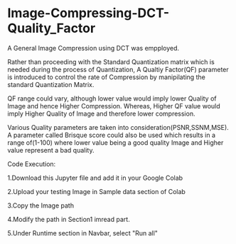 # Image-Compressing-DCT-Quality_Factor
A General Image Compression using DCT was empployed. 

Rather than proceeding with the Standard Quantization matrix which is needed during the process of Quantization, A Qualtiy Factor(QF) parameter is introduced to control the rate of Compression by manipilating the standard Quantization Matrix.

QF range could vary, although lower value would imply lower Quality of Image and hence Higher Compression.
Whereas, Higher QF value would imply Higher Quality of Image and therefore lower compression.


Various Quality parameters are taken into consideration(PSNR,SSNM,MSE). A parameter called Brisque score could also be used which results in a range of(1-100) where lower value being a good quality Image and Higher value represent a bad quality.  


Code Execution:

1.Download this Jupyter file and add it in your Google Colab

2.Upload your testing Image in Sample data section of Colab

3.Copy the Image path

4.Modify the path in Section1 imread part.

5.Under Runtime section in Navbar, select "Run all"
